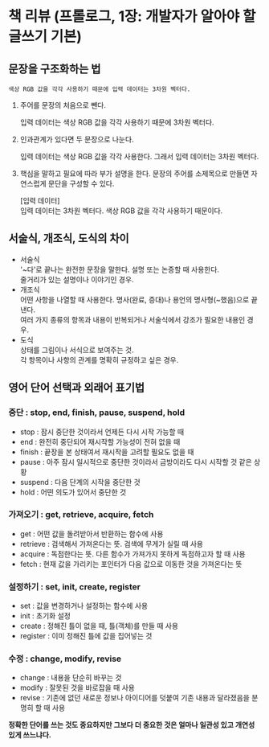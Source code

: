 # 책 리뷰 (프롤로그, 1장: 개발자가 알아야 할 글쓰기 기본)
## 문장을 구조화하는 법
    색상 RGB 값을 각각 사용하기 때문에 입력 데이터는 3차원 벡터다.   
1. 주어를 문장의 처음으로 뺀다.   


    입력 데이터는 색상 RGB 값을 각각 사용하기 때문에 3차원 벡터다.   

2. 인과관계가 있다면 두 문장으로 나눈다.   
   

    입력 데이터는 색상 RGB 값을 각각 사용한다. 그래서 입력 데이터는 3차원 벡터다.   

3. 핵심을 말하고 필요에 따라 부가 설명을 한다. 문장의 주어를 소제목으로 만들면 자연스럽게 문단을 구성할 수 있다.  


    [입력 데이터]    
    입력 데이터는 3차원 벡터다. 색상 RGB 값을 각각 사용하기 때문이다.   

## 서술식, 개조식, 도식의 차이   
- 서술식   
'~다'로 끝나는 완전한 문장을 말한다. 설명 또는 논증할 때 사용한다.   
줄거리가 있는 설명이나 이야기인 경우.
- 개조식   
어떤 사항을 나열할 때 사용한다. 명사(완료, 증대)나 용언의 명사형(~했음)으로 끝낸다.   
여러 가지 종류의 항목과 내용이 반복되거나 서술식에서 강조가 필요한 내용인 경우.
- 도식   
상태를 그림이나 서식으로 보여주는 것.   
각 항목이나 사항의 관계를 명확히 규정하고 싶은 경우.   

## 영어 단어 선택과 외래어 표기법
### 중단 : stop, end, finish, pause, suspend, hold   
- stop : 잠시 중단한 것이라서 언제든 다시 시작 가능할 때
- end : 완전히 중단되어 재시작할 가능성이 전혀 없을 때
- finish : 끝장을 본 상태여서 재시작을 고려할 필요도 없을 때
- pause : 아주 잠시 일시적으로 중단한 것이라서 금방이라도 다시 시작할 것 같은 상황
- suspend : 다음 단계의 시작을 중단한 것
- hold : 어떤 의도가 있어서 중단한 것   

### 가져오기 : get, retrieve, acquire, fetch
- get : 어떤 값을 돌려받아서 반환하는 함수에 사용
- retrieve : 검색해서 가져온다는 뜻. 검색에 무게가 실릴 때 사용
- acquire : 독점한다는 뜻. 다른 함수가 가져가지 못하게 독점하고자 할 때 사용
- fetch : 현재 값을 가리키는 포인터가 다음 값으로 이동한 것을 가져온다는 뜻

### 설정하기 : set, init, create, register
- set : 값을 변경하거나 설정하는 함수에 사용
- init : 초기화 설정
- create : 정해진 틀이 없을 때, 틀(객체)를 만들 때 사용
- register : 이미 정해진 틀에 값을 집어넣는 것

### 수정 : change, modify, revise   
- change : 내용을 단순히 바꾸는 것
- modify : 잘못된 것을 바로잡을 때 사용
- revise : 기존에 없던 새로운 정보나 아이디어를 덧붙여 기존 내용과 달라졌음을 분명히 할 때 사용   

**정확한 단어를 쓰는 것도 중요하지만 그보다 더 중요한 것은 얼마나 일관성 있고 개연성 있게 쓰느냐다.**

